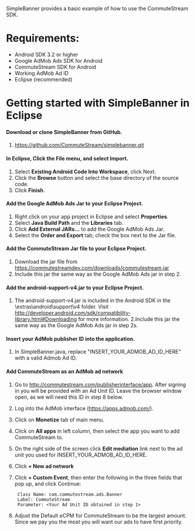 SimpleBanner provides a basic example of how to use the CommuteStream SDK.

# Requirements:
- Android SDK 3.2 or higher
- Google AdMob Ads SDK for Android
- CommuteStream SDK for Android
- Working AdMob Ad ID
- Eclipse (recommended)

# Getting started with SimpleBanner in Eclipse

#### Download or clone SimpleBanner from GitHub.
1. https://github.com/CommuteStream/simplebanner.git

#### In Eclipse, Click the File menu, and select Import.
1. Select **Existing Android Code Into Workspace**, click Next.
2. Click the **Browse** button and select the base directory of the source code. 
3. Click **Finish**.

#### Add the Google AdMob Ads Jar to your Eclipse Project.
1. Right click on your app project in Eclipse and select **Properties**.
2. Select **Java Build Path** and the **Libraries** tab. 
3. Click **Add External JARs...** to add the Google AdMob Ads Jar.
4. Select the **Order and Export** tab; check the box next to the Jar file.

#### Add the CommuteStream Jar file to your Eclipse Project.
1. Download the jar file from https://commutestreamdev.com/downloads/commutestream.jar
2. Include this jar the same way as the Google AdMob Ads jar in step 2.

#### Add the android-support-v4.jar to your Eclipse Project.
1. The android-support-v4.jar is included in the Android SDK in the \extras\android\support\v4 folder. Visit http://developer.android.com/sdk/compatibility-library.html#Downloading for more information.
2.Include this jar the same way as the Google AdMob Ads jar in step 2s.
 
#### Insert your AdMob publisher ID into the application.
1. In SimpleBanner.java, replace "INSERT_YOUR_ADMOB_AD_ID_HERE" with a valid Admob Ad ID.

#### Add CommuteStream as an AdMob ad network
1. Go to http://commutestream.com/publisherinterface/app. After signing in you will be provided with an Ad Unit ID. Leave the browser window open, as we will need this ID in step 8 below.
2. Log into the AdMob interface (https://apps.admob.com/).
3. Click on **Monetize** tab of main menu. 
4. Click on **All apps** in left column, then select the app you want to add CommuteStream to.
5. On the right side of the screen click **Edit mediation** link next to the ad unit you used for INSERT_YOUR_ADMOB_AD_ID_HERE.
6. Click **+ New ad network**
7. Click **+ Custom Event**, then enter the following in the three fields that pop up, and click Continue:

        Class Name: com.commutestream.ads.Banner
        Label: CommuteStream
        Parameter: <Your Ad Unit ID obtained in step 1>
        
8. Adjust the Default eCPM for CommuteStream to be the largest amount. Since we pay you the most you will want our ads to have first priority.


